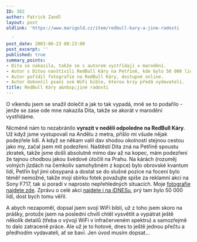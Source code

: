 ```yaml
---
ID: 382
author: Patrick Zandl
layout: post
oldlink: 'https://www.marigold.cz/item/redbull-kary-a-jine-radosti

  '
post_date: 2003-06-23 08:23:00
post_excerpt: ''
published: true
summary_points:
- Dita se nakazila, takže se s autorem vystřídají v marodění.
- Autor s Ditou navštívili RedBull Káry na Petříně, kde bylo 50 000 lidí.
- Autor pořídil fotografie na RedBull Káry, dostupné online.
- Autor dokončil psaní své WiFi bible, kterou brzy předá vydavateli.
title: RedBull Káry a&nbsp;jiné radosti
---
```


<p>
O víkendu jsem se snažil dolečit a jak to tak vypadá, mně se to podařilo - jenže se zase ode mne nakazila Dita, takže se akorát v marodění vystřídáme. </p>

<p>
Nicméně nám to nezabránilo <STRONG>vyrazit v neděli odpoledne na RedBull Káry</STRONG>. Už když jsme vystupovali na Andělu z metra, přišlo mi všude nějak podezřele lidí. A když se někam valil dav shodou okolností stejnou cestou jako my, začal jsem mít podezření. Naštěstí Dita zná na Petříně spoustu zkratek, takže jsme došli absolutně mimo dav až na kopec, mám podezření že tajnou chodbou jakou švédové útočili na Prahu. Na kárách (rozuměj volných jízdách na čemkoliv samohybném z kopce) bylo obrovské kvantum lidí, Petřín byl jimi obsypaná a dostat se do slušné pozice na focení bylo téměř nemožné, takže mojí sbirku fotek považujte spíše za reklamní akci na Sony F717, tak si poradí v naprosto nepřehledných situacích. Moje <A href="http://tangero.me.cz/redbullkary2003/">fotografie najdete zde</A>. Zprávu o celé akci <A href="http://zpravy.idnes.cz/praha.asp?r=praha&amp;c=A030622_195327_praha_mad" target=_blank>najdete i na iDNESu</A>, prý tam bylo 50 000 lidí, dost bych tomu věřil. </p>

<p>
A abych nezapoměl, dopsal jsem svoji WiFi bibli, už z toho jsem skoro na prášky, protože jsem na poslední chvíli chtěl vysvětlit a vypátrat ještě několik detailů (třeba o vývoji WiFi v infračerveném spektru) a samozřejmě to dalo zatraceně práce. Ale už je to hotové, dnes to ještě jednou přečtu a předhodím vydavateli, ať se baví. Jen úvod musím dopsat...</p>